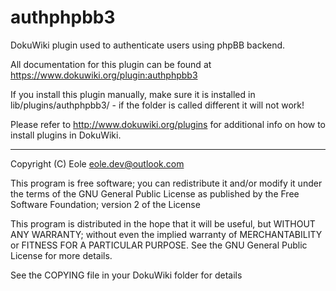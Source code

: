 # authphpbb3
DokuWiki plugin used to authenticate users using phpBB backend.

All documentation for this plugin can be found at
https://www.dokuwiki.org/plugin:authphpbb3

If you install this plugin manually, make sure it is installed in
lib/plugins/authphpbb3/ - if the folder is called different it
will not work!

Please refer to http://www.dokuwiki.org/plugins for additional info
on how to install plugins in DokuWiki.

----
Copyright (C) Eole <eole.dev@outlook.com>

This program is free software; you can redistribute it and/or modify
it under the terms of the GNU General Public License as published by
the Free Software Foundation; version 2 of the License

This program is distributed in the hope that it will be useful,
but WITHOUT ANY WARRANTY; without even the implied warranty of
MERCHANTABILITY or FITNESS FOR A PARTICULAR PURPOSE.  See the
GNU General Public License for more details.

See the COPYING file in your DokuWiki folder for details
